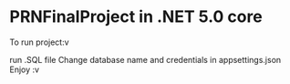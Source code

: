 # PRNFinalProject in .NET 5.0 core
To run project:v

run .SQL file
Change database name and credentials in appsettings.json
Enjoy :v
